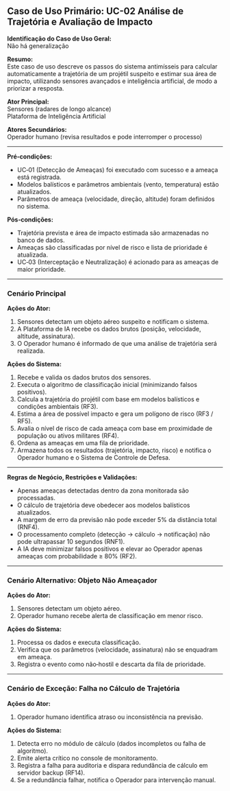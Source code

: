 ## Caso de Uso Primário: UC-02 Análise de Trajetória e Avaliação de Impacto

**Identificação do Caso de Uso Geral:**  
Não há generalização

**Resumo:**  
Este caso de uso descreve os passos do sistema antimísseis para calcular automaticamente a trajetória de um projétil suspeito e estimar sua área de impacto, utilizando sensores avançados e inteligência artificial, de modo a priorizar a resposta.

**Ator Principal:**  
Sensores (radares de longo alcance)  
Plataforma de Inteligência Artificial

**Atores Secundários:**  
Operador humano (revisa resultados e pode interromper o processo)

---

**Pré‑condições:**
* UC‑01 (Detecção de Ameaças) foi executado com sucesso e a ameaça está registrada.  
* Modelos balísticos e parâmetros ambientais (vento, temperatura) estão atualizados.  
* Parâmetros de ameaça (velocidade, direção, altitude) foram definidos no sistema.

**Pós‑condições:**
* Trajetória prevista e área de impacto estimada são armazenadas no banco de dados.  
* Ameaças são classificadas por nível de risco e lista de prioridade é atualizada.  
* UC‑03 (Interceptação e Neutralização) é acionado para as ameaças de maior prioridade.

---

### Cenário Principal

**Ações do Ator:**
1. Sensores detectam um objeto aéreo suspeito e notificam o sistema.  
2. A Plataforma de IA recebe os dados brutos (posição, velocidade, altitude, assinatura).  
3. O Operador humano é informado de que uma análise de trajetória será realizada.

**Ações do Sistema:**
1. Recebe e valida os dados brutos dos sensores.  
2. Executa o algoritmo de classificação inicial (minimizando falsos positivos).  
3. Calcula a trajetória do projétil com base em modelos balísticos e condições ambientais (RF3).  
4. Estima a área de possível impacto e gera um polígono de risco (RF3 / RF5).  
5. Avalia o nível de risco de cada ameaça com base em proximidade de população ou ativos militares (RF4).  
6. Ordena as ameaças em uma fila de prioridade.  
7. Armazena todos os resultados (trajetória, impacto, risco) e notifica o Operador humano e o Sistema de Controle de Defesa.

---

**Regras de Negócio, Restrições e Validações:**
* Apenas ameaças detectadas dentro da zona monitorada são processadas.  
* O cálculo de trajetória deve obedecer aos modelos balísticos atualizados.  
* A margem de erro da previsão não pode exceder 5% da distância total (RNF4).  
* O processamento completo (detecção → cálculo → notificação) não pode ultrapassar 10 segundos (RNF1).  
* A IA deve minimizar falsos positivos e elevar ao Operador apenas ameaças com probabilidade ≥ 80% (RF2).

---

### Cenário Alternativo: Objeto Não Ameaçador

**Ações do Ator:**
1. Sensores detectam um objeto aéreo.  
2. Operador humano recebe alerta de classificação em menor risco.

**Ações do Sistema:**
1. Processa os dados e executa classificação.  
2. Verifica que os parâmetros (velocidade, assinatura) não se enquadram em ameaça.  
3. Registra o evento como não‑hostil e descarta da fila de prioridade.

---

### Cenário de Exceção: Falha no Cálculo de Trajetória

**Ações do Ator:**
1. Operador humano identifica atraso ou inconsistência na previsão.

**Ações do Sistema:**
1. Detecta erro no módulo de cálculo (dados incompletos ou falha de algoritmo).  
2. Emite alerta crítico no console de monitoramento.  
3. Registra a falha para auditoria e dispara redundância de cálculo em servidor backup (RF14).  
4. Se a redundância falhar, notifica o Operador para intervenção manual.
